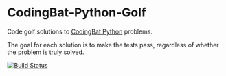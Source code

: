 CodingBat-Python-Golf
=====================

Code golf solutions to [CodingBat Python](http://codingbat.com/python) problems.

The goal for each solution is to make the tests pass, regardless of whether the problem is truly solved.

[![Build Status](https://travis-ci.org/liam-m/CodingBat-Python-Golf.svg)](https://travis-ci.org/liam-m/CodingBat-Python-Golf)

